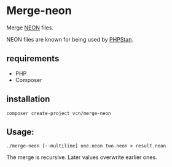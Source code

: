 # Merge-neon

Merge [NEON](https://ne-on.org/) files. 

NEON files are known for being used by [PHPStan](https://github.com/phpstan/phpstan).

## requirements

- PHP
- Composer

## installation

```
composer create-project vcn/merge-neon
```

## Usage:

```
./merge-neon [--multiline] one.neon two.neon > result.neon
```

The merge is recursive. Later values overwrite earlier ones.

